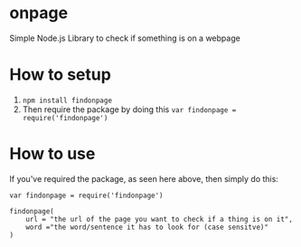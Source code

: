 # onpage
Simple Node.js Library to check if something is on a webpage

# How to setup
1. `npm install findonpage`
2. Then require the package by doing this `var findonpage = require('findonpage')`

# How to use
If you've required the package, as seen here above, then simply do this:
```
var findonpage = require('findonpage')

findonpage(
    url = "the url of the page you want to check if a thing is on it",
    word ="the word/sentence it has to look for (case sensitve)"
)
```